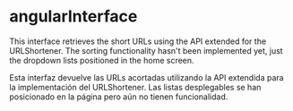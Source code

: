 # angularInterface

This interface retrieves the short URLs using the API extended for the URLShortener. The sorting functionality hasn't been implemented yet, just the dropdown lists positioned in the home screen.

Esta interfaz devuelve las URLs acortadas utilizando la API extendida para la implementación del URLShortener. Las listas desplegables se han posicionado en la página pero aún no tienen funcionalidad.

